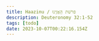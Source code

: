 ```yaml
---
title: Haazinu / פרשׁת הַֽאֲזִ֥ינוּ
description: Deuteronomy 32:1-52
tags: [todo]
date: 2023-10-07T00:22:16.154Z
---
```


